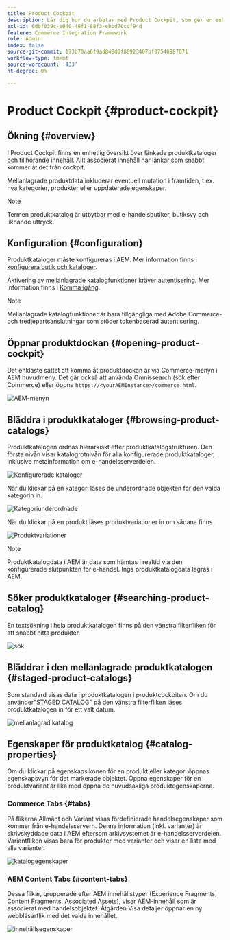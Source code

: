 ```yaml
---
title: Product Cockpit
description: Lär dig hur du arbetar med Product Cockpit, som ger en enhetlig översikt över länkade produktkataloger och tillhörande innehåll.
exl-id: 6dbf039c-e040-48f1-88f3-ebbd70cdf94d
feature: Commerce Integration Framework
role: Admin
index: false
source-git-commit: 173b70aa6f9ad848d0f80923407bf07540987071
workflow-type: tm+mt
source-wordcount: '433'
ht-degree: 0%

---
```


# Product Cockpit {#product-cockpit}

## Ökning {#overview}

I Product Cockpit finns en enhetlig översikt över länkade produktkataloger och tillhörande innehåll. Allt associerat innehåll har länkar som snabbt kommer åt det från cockpit.

Mellanlagrade produktdata inkluderar eventuell mutation i framtiden, t.ex. nya kategorier, produkter eller uppdaterade egenskaper.

>[!NOTE]
>
>Termen produktkatalog är utbytbar med e-handelsbutiker, butiksvy och liknande uttryck.

## Konfiguration {#configuration}

Produktkataloger måste konfigureras i AEM. Mer information finns i [konfigurera butik och kataloger](https://experienceleague.adobe.com/docs/experience-manager-cloud-service/content/content-and-commerce/storefront/getting-started.html#catalog).

Aktivering av mellanlagrade katalogfunktioner kräver autentisering. Mer information finns i [Komma igång](https://experienceleague.adobe.com/docs/experience-manager-cloud-service/content/content-and-commerce/storefront/getting-started.html).

>[!NOTE]
>
>Mellanlagrade katalogfunktioner är bara tillgängliga med Adobe Commerce- och tredjepartsanslutningar som stöder tokenbaserad autentisering.

## Öppnar produktdockan {#opening-product-cockpit}

Det enklaste sättet att komma åt produktdockan är via Commerce-menyn i AEM huvudmeny. Det går också att använda Omnissearch (sök efter Commerce) eller öppna `https://<yourAEMInstance>/commerce.html`.

![AEM-menyn](../assets/aem-menu.png)

## Bläddra i produktkataloger {#browsing-product-catalogs}

Produktkatalogen ordnas hierarkiskt efter produktkatalogstrukturen. Den första nivån visar katalogrotnivån för alla konfigurerade produktkataloger, inklusive metainformation om e-handelsserverdelen.

![Konfigurerade kataloger](../assets/catalog-overview.png)

När du klickar på en kategori läses de underordnade objekten för den valda kategorin in.

![Kategoriunderordnade](../assets/catalog-category-children.png)

När du klickar på en produkt läses produktvariationer in om sådana finns.

![Produktvariationer](../assets/catalog-product-variation.png)

>[!NOTE]
>
>Produktkatalogdata i AEM är data som hämtas i realtid via den konfigurerade slutpunkten för e-handel. Inga produktkatalogdata lagras i AEM.

## Söker produktkataloger {#searching-product-catalog}

En textsökning i hela produktkatalogen finns på den vänstra filterfliken för att snabbt hitta produkter.

![sök](../assets/search-cockpit.png)

## Bläddrar i den mellanlagrade produktkatalogen {#staged-product-catalogs}

Som standard visas data i produktkatalogen i produktcockpiten. Om du använder&quot;STAGED CATALOG&quot; på den vänstra filterfliken läses produktkatalogen in för ett valt datum.

![mellanlagrad katalog](../assets/staged-cockpit.png)

## Egenskaper för produktkatalog {#catalog-properties}

Om du klickar på egenskapsikonen för en produkt eller kategori öppnas egenskapsvyn för det markerade objektet. Öppna egenskaper för en produktvariant är lika med öppna de huvudsakliga produktegenskaperna.

### Commerce Tabs {#tabs}

På flikarna Allmänt och Variant visas fördefinierade handelsegenskaper som kommer från e-handelsservern. Denna information (inkl. varianter) är skrivskyddade data i AEM eftersom arkivsystemet är e-handelsserverdelen. Variantfliken visas bara för produkter med varianter och visar en lista med alla varianter.

![katalogegenskaper](../assets/catalog-properties.png)

### AEM Content Tabs {#content-tabs}

Dessa flikar, grupperade efter AEM innehållstyper (Experience Fragments, Content Fragments, Associated Assets), visar AEM-innehåll som är associerat med handelsobjektet. Åtgärden Visa detaljer öppnar en ny webbläsarflik med det valda innehållet.

![innehållsegenskaper](../assets/content-properties.png)
